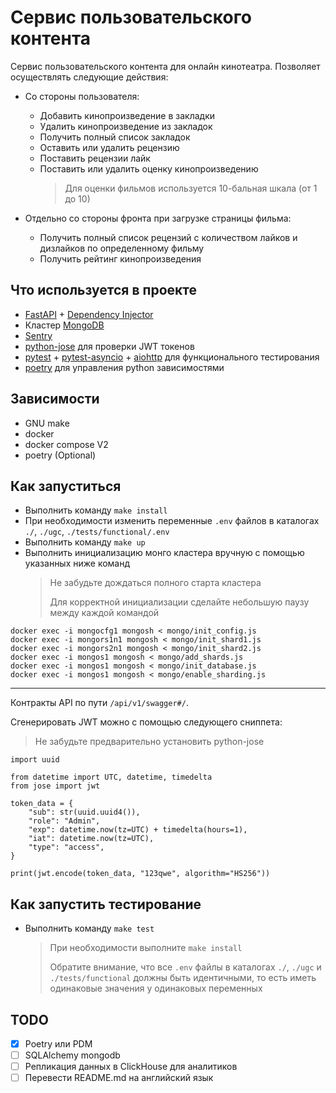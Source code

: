 # Сервис пользовательского контента

Сервис пользовательского контента для онлайн кинотеатра. Позволяет осуществлять следующие действия:

- Со стороны пользователя:

  - Добавить кинопроизведение в закладки
  - Удалить кинопроизведение из закладок
  - Получить полный список закладок
  - Оставить или удалить рецензию
  - Поставить рецензии лайк
  - Поставить или удалить оценку кинопроизведению
    > Для оценки фильмов используется 10-бальная шкала (от 1 до 10)

- Отдельно со стороны фронта при загрузке страницы фильма:

  - Получить полный список рецензий с количеством лайков и дизлайков по определенному фильму
  - Получить рейтинг кинопроизведения

## Что используется в проекте

- [FastAPI](https://fastapi.tiangolo.com/) + [Dependency Injector](https://python-dependency-injector.ets-labs.org/)
- Кластер [MongoDB](https://www.mongodb.com/)
- [Sentry](https://sentry.io/welcome/)
- [python-jose](https://github.com/mpdavis/python-jose) для проверки JWT токенов
- [pytest](https://docs.pytest.org/en/latest) +
  [pytest-asyncio](https://github.com/pytest-dev/pytest-asyncio) +
  [aiohttp](https://docs.aiohttp.org/en/stable/) для функционального тестирования
- [poetry](https://github.com/python-poetry/poetry) для управления python зависимостями

## Зависимости

- GNU make
- docker
- docker compose V2
- poetry (Optional)

## Как запуститься

- Выполнить команду `make install`
- При необходимости изменить переменные `.env` файлов в каталогах `./`, `./ugc`, `./tests/functional/.env`
- Выполнить команду `make up`
- Выполнить инициализацию монго кластера вручную с помощью указанных ниже команд
  > Не забудьте дождаться полного старта кластера
  >
  > Для корректной инициализации сделайте небольшую паузу между каждой командой

```
docker exec -i mongocfg1 mongosh < mongo/init_config.js
docker exec -i mongors1n1 mongosh < mongo/init_shard1.js
docker exec -i mongors2n1 mongosh < mongo/init_shard2.js
docker exec -i mongos1 mongosh < mongo/add_shards.js
docker exec -i mongos1 mongosh < mongo/init_database.js
docker exec -i mongos1 mongosh < mongo/enable_sharding.js
```

---

Контракты API по пути `/api/v1/swagger#/`.

Сгенерировать JWT можно с помощью следующего сниппета:

> Не забудьте предварительно установить python-jose

```
import uuid

from datetime import UTC, datetime, timedelta
from jose import jwt

token_data = {
    "sub": str(uuid.uuid4()),
    "role": "Admin",
    "exp": datetime.now(tz=UTC) + timedelta(hours=1),
    "iat": datetime.now(tz=UTC),
    "type": "access",
}

print(jwt.encode(token_data, "123qwe", algorithm="HS256"))
```

## Как запустить тестирование

- Выполнить команду `make test`
  > При необходимости выполните `make install`
  >
  > Обратите внимание, что все `.env` файлы в каталогах `./`, `./ugc` и `./tests/functional` должны быть идентичными, то есть иметь одинаковые значения у одинаковых переменных

## TODO

- [x] Poetry или PDM
- [ ] SQLAlchemy mongodb
- [ ] Репликация данных в ClickHouse для аналитиков
- [ ] Перевести README.md на английский язык
